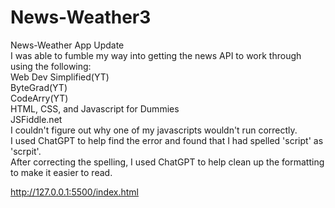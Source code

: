 # News-Weather3
News-Weather App Update
<br />
I was able to fumble my way into getting the news API to work through using the following:
<br />
Web Dev Simplified(YT)
<br />
ByteGrad(YT)
<br />
CodeArry(YT)
<br />
HTML, CSS, and Javascript for Dummies
<br />
JSFiddle.net
<br /> 
I couldn't figure out why one of my javascripts wouldn't run correctly.  
I used ChatGPT to help find the error and found that I had spelled 'script' as 'scrpit'.  
After correcting the spelling, I used ChatGPT to help clean up the formatting to make it easier to read.


http://127.0.0.1:5500/index.html
